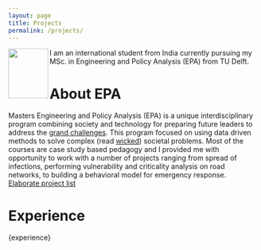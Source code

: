 ```yaml
---
layout: page
title: Projects
permalink: /projects/
---
```


<img align="left" width="80" height="100"  src="https://drive.google.com/uc?export=view&id=1EZwjr-uqfOMBPB7WdFY5g4egWsd7GXvP">


I am an international student from India currently pursuing my MSc. in Engineering and Policy Analysis (EPA) from TU Delft.



# About EPA
Masters Engineering and Policy Analysis (EPA) is a unique interdisciplinary program combining society and technology for preparing future leaders to address the [grand challenges]().
This program focused on using data driven methods to solve complex (read [wicked]()) societal problems.
Most of the courses are case study based pedagogy and I provided me with opportunity to work with a number of projects ranging from spread of infections, performing vulnerability and criticality analysis on road networks, to building a behavioral model for emergency response.
[Elaborate project list]()

# Experience
{experience}



